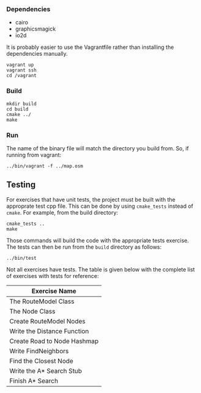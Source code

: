 ### Dependencies
- cairo
- graphicsmagick
- io2d

It is probably easier to use the Vagrantfile rather than installing the dependencies manually.

```
vagrant up
vagrant ssh
cd /vagrant
```

### Build
```
mkdir build
cd build
cmake ../
make
```

### Run
The name of the binary file will match the directory you build from.
So, if running from vagrant:
```
../bin/vagrant -f ../map.osm
```

## Testing

For exercises that have unit tests, the project must be built with the approprate test cpp file. This can be done by using `cmake_tests` instead of `cmake`. For example, from the build directory:
```
cmake_tests ..
make
```
Those commands will build the code with the appropriate tests exercise. The tests can then be run from the `build` directory as follows:
```
../bin/test
```
Not all exercises have tests. The table is given below with the complete list of exercises with tests for reference:

| Exercise Name               | 
|-----------------------------|
| The RouteModel Class        |
| The Node Class              |
| Create RouteModel Nodes     |
| Write the Distance Function |
| Create Road to Node Hashmap |
| Write FindNeighbors         |
| Find the Closest Node       |
| Write the A* Search Stub    |
| Finish A* Search            |
